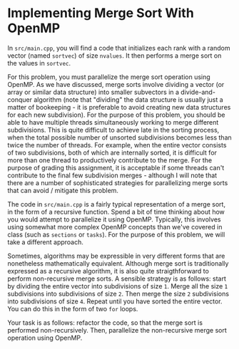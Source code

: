# Implementing Merge Sort With OpenMP

In `src/main.cpp`, you will find a code that initializes each rank with a random vector (named `sortvec`) of size `nvalues`.
It then performs a merge sort on the values in `sortvec`.

For this problem, you must parallelize the merge sort operation using OpenMP.
As we have discussed, merge sorts involve dividing a vector (or array or similar data structure) into smaller subvectors in a divide-and-conquer algorithm (note that "dividing" the data structure is usually just a matter of bookeeping - it is preferable to avoid creating new data structures for each new subdivision).
For the purpose of this problem, you should be able to have multiple threads simultaneously working to merge different subdivisions.
This is quite difficult to achieve late in the sorting process, when the total possible number of unsorted subdivisions becomes less than twice the number of threads.
For example, when the entire vector consists of two subdivisions, both of which are internally sorted, it is difficult for more than one thread to productively contribute to the merge.
For the purpose of grading this assignment, it is acceptable if some threads can't contribute to the final few subdivision merges - although I will note that there are a number of sophisticated strategies for parallelizing merge sorts that can avoid / mitigate this problem.

The code in `src/main.cpp` is a fairly typical representation of a merge sort, in the form of a recursive function.
Spend a bit of time thinking about how you would attempt to parallelize it using OpenMP.
Typically, this involves using somewhat more complex OpenMP concepts than we've covered in class (such as `sections` or `tasks`).
For the purpose of this problem, we will take a different approach.

Sometimes, algorithms may be expressible in very different forms that are nonetheless mathematically equivalent.
Although merge sort is traditionally expressed as a recursive algorithm, it is also quite straigthforward to perform non-recursive merge sorts.
A sensible strategy is as follows: start by dividing the entire vector into subdivisions of size `1`.
Merge all the size `1` subdivisions into subdivisions of size `2`.
Then merge the size `2` subdivisions into subdivisions of size `4`.
Repeat until you have sorted the entire vector.
You can do this in the form of two `for` loops.

Your task is as follows: refactor the code, so that the merge sort is performed non-recursively.
Then, parallelize the non-recursive merge sort operation using OpenMP.